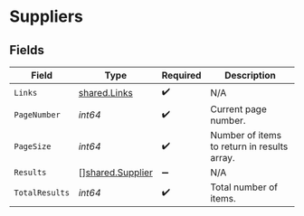 # Suppliers


## Fields

| Field                                                       | Type                                                        | Required                                                    | Description                                                 |
| ----------------------------------------------------------- | ----------------------------------------------------------- | ----------------------------------------------------------- | ----------------------------------------------------------- |
| `Links`                                                     | [shared.Links](../../../pkg/models/shared/links.md)         | :heavy_check_mark:                                          | N/A                                                         |
| `PageNumber`                                                | *int64*                                                     | :heavy_check_mark:                                          | Current page number.                                        |
| `PageSize`                                                  | *int64*                                                     | :heavy_check_mark:                                          | Number of items to return in results array.                 |
| `Results`                                                   | [][shared.Supplier](../../../pkg/models/shared/supplier.md) | :heavy_minus_sign:                                          | N/A                                                         |
| `TotalResults`                                              | *int64*                                                     | :heavy_check_mark:                                          | Total number of items.                                      |